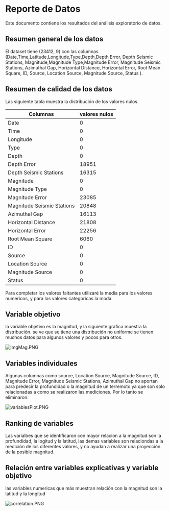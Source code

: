 <!-- #region -->
# Reporte de Datos

Este documento contiene los resultados del análisis exploratorio de datos.

## Resumen general de los datos

El dataset tiene (23412, 9) con las columnas (Date,Time,Latitude,Longitude,Type,Depth,Depth Error, Depth Seismic Stations, Magnitude,Magnitude Type,Magnitude Error, Magnitude Seismic Stations, Azimuthal Gap, Horizontal Distance, Horizontal Error, Root Mean Square, ID, Source, Location Source, Magnitude Source, Status ).


## Resumen de calidad de los datos

Las siguiente tabla muestra la distribución de los valores nulos.
 

| Columnas                   | valores nulos |
|----------------------------|---------------|
| Date                       | 0             |
| Time                       | 0             |
| Longitude                  | 0             |
| Type                       | 0             |
| Depth                      | 0             |
| Depth Error                | 18951         |
| Depth Seismic Stations     | 16315         |
| Magnitude                  | 0             |
| Magnitude Type             | 0             |
| Magnitude Error            | 23085         |
| Magnitude Seismic Stations | 20848         |
| Azimuthal Gap              | 16113         |
| Horizontal Distance        | 21808         |
| Horizontal Error           | 22256         |
| Root Mean Square           | 6060          |
| ID                         | 0             |
| Source                     | 0             |
| Location Source            | 0             |
| Magnitude Source           | 0             |
| Status                     | 0             |

Para completar los valores faltantes utilizaré la media para los valores numericos, y para los valores categoricas la moda.


## Variable objetivo

la variable objetivo es la magnitud, y la siguiente grafica muestra la distribución. se ve que se tiene una distribución no uniforme se tienen muchos datos para algunos valores y pocos para otros.

![imgMag.PNG](attachment:imgMag.PNG)

## Variables individuales

Algunas columnas como source, Location Source, Magnitude Source, ID, Magnitude Error, Magnitude Seismic Stations, Azimuthal Gap no aportan para predecir la profundidad o la magnitud de un terremoto ya que son solo relacionadas a como se realizaron las mediciones. Por lo tanto se eliminaron.

![variablesPlot.PNG](attachment:variablesPlot.PNG)

## Ranking de variables

Las varialbes que se identificaron con mayor relacion a la magnitud son la profundidad, la logitud y la latitud, las demas variables son relaciondas a la medición de los diferentes valores, y no ayudan a realizar una proyección de la posible magnitud.

## Relación entre variables explicativas y variable objetivo

las variables numericas que más muestran relación con la magnitud son la latitud y la longitud

![correlation.PNG](attachment:correlation.PNG)
<!-- #endregion -->
